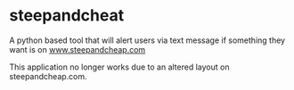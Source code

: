 steepandcheat
=============

A python based tool that will alert users via text message if something they want is on www.steepandcheap.com

This application no longer works due to an altered layout on steepandcheap.com.
